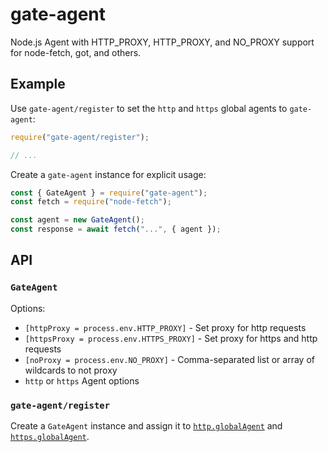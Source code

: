 # gate-agent

Node.js Agent with HTTP_PROXY, HTTP_PROXY, and NO_PROXY support for node-fetch, got, and others.

## Example

Use `gate-agent/register` to set the `http` and `https` global agents to `gate-agent`:

```js
require("gate-agent/register");

// ...
```

Create a `gate-agent` instance for explicit usage:

```js
const { GateAgent } = require("gate-agent");
const fetch = require("node-fetch");

const agent = new GateAgent();
const response = await fetch("...", { agent });
```

## API

### `GateAgent`

Options:

- `[httpProxy = process.env.HTTP_PROXY]` - Set proxy for http requests
- `[httpsProxy = process.env.HTTPS_PROXY]` - Set proxy for https and http requests
- `[noProxy = process.env.NO_PROXY]` - Comma-separated list or array of wildcards to not proxy
- `http` or `https` Agent options

### `gate-agent/register`

Create a `GateAgent` instance and assign it to [`http.globalAgent`](https://nodejs.org/api/http.html#http_http_globalagent) and [`https.globalAgent`](https://nodejs.org/api/https.html#https_https_globalagent).
